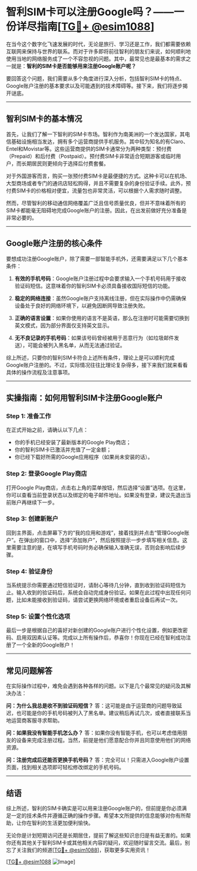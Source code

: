 # 智利SIM卡可以注册Google吗？——一份详尽指南[[TG💪+ @esim1088](https://t.me/s/esim1088)]

在当今这个数字化飞速发展的时代，无论是旅行、学习还是工作，我们都需要依赖互联网来保持与世界的联系。而对于许多即将前往智利的朋友们来说，如何顺利地使用当地的网络服务成了一个不容忽视的问题。其中，最常见也是最基本的需求之一就是：**智利的SIM卡是否能够用来注册Google账户呢？**

要回答这个问题，我们需要从多个角度进行深入分析，包括智利SIM卡的特点、Google账户注册的基本要求以及可能遇到的技术障碍等。接下来，我们将逐步揭开谜底。

---

## 智利SIM卡的基本情况

首先，让我们了解一下智利的SIM卡市场。智利作为南美洲的一个发达国家，其电信基础设施相当发达，拥有多个运营商提供手机服务。其中较为知名的有Claro、Entel和Movistar等。这些运营商提供的SIM卡通常分为两种类型：预付费（Prepaid）和后付费（Postpaid）。预付费SIM卡非常适合短期游客或临时用户，而长期居民则更倾向于选择后付费套餐。

对于外国游客而言，购买一张预付费SIM卡是最便捷的方式。这种卡可以在机场、大型商场或者专门的通讯店轻松购得，并且不需要复杂的身份验证手续。此外，预付费SIM卡的价格相对便宜，流量包也非常灵活，可以根据个人需求随时调整。

然而，尽管智利的移动通信网络覆盖广泛且信号质量优良，但并不意味着所有的SIM卡都能毫无阻碍地完成Google账户的注册。因此，在出发前做好充分准备是非常必要的。

---

## Google账户注册的核心条件

要想成功注册Google账户，除了需要一部智能手机外，还需要满足以下几个基本条件：

1. **有效的手机号码**：Google账户注册过程中会要求输入一个手机号码用于接收验证码短信。这意味着你的智利SIM卡必须具备接收国际短信的功能。
   
2. **稳定的网络连接**：虽然Google账户支持离线注册，但在实际操作中仍需确保设备处于良好的网络环境下，以避免因断网导致注册失败。

3. **正确的语言设置**：如果你使用的语言不是英语，那么在注册时可能需要切换到英文模式，因为部分界面仅支持英文显示。

4. **无不良记录的手机号码**：如果该号码曾经被用于恶意行为（如垃圾邮件发送），可能会被列入黑名单，从而无法通过验证。

综上所述，只要你的智利SIM卡符合上述所有条件，理论上是可以顺利完成Google账户注册的。不过，实际情况往往比理论复杂得多，接下来我们就来看看具体的操作流程及注意事项。

---

## 实操指南：如何用智利SIM卡注册Google账户

### Step 1: 准备工作

在正式开始之前，请确认以下几点：
- 你的手机已经安装了最新版本的Google Play商店；
- 你的智利SIM卡已激活并充值了一定金额；
- 你已经下载好所需的Google应用程序（如果尚未安装的话）。

### Step 2: 登录Google Play商店

打开Google Play商店，点击右上角的菜单按钮，然后选择“设置”选项。在这里，你可以查看当前登录状态以及绑定的电子邮件地址。如果没有登录，建议先退出当前账户再继续下一步。

### Step 3: 创建新账户

回到主界面，点击屏幕下方的“我的应用和游戏”，接着找到并点击“管理Google账户”。在弹出的窗口中，选择“添加账户”，然后按照提示一步步填写相关信息。这里需要注意的是，在填写手机号码时务必确保输入准确无误，否则会影响后续步骤。

### Step 4: 验证身份

当系统提示你需要通过短信验证时，请耐心等待几分钟，直到收到验证码短信为止。输入收到的验证码后，系统会自动完成身份验证。如果在此过程中出现任何问题，比如未能接收到验证码，请尝试更换网络环境或者重启设备后再试一次。

### Step 5: 设置个性化选项

最后一步是根据自己的喜好对新创建的Google账户进行个性化设置，例如更改密码、启用双因素认证等。完成以上所有操作后，恭喜你！你现在已经在智利成功注册了一个全新的Google账户！

---

## 常见问题解答

在实际操作过程中，难免会遇到各种各样的问题。以下是几个最常见的疑问及其解决办法：

**问：为什么我总是收不到验证码短信？**
答：这可能是由于运营商的问题导致延迟，也可能是你的手机号码被列入了黑名单。建议稍后再试几次，或者直接联系当地运营商客服寻求帮助。

**问：如果我没有智能手机怎么办？**
答：如果你没有智能手机，也可以考虑借用朋友的设备来完成注册过程。当然，前提是他们愿意配合你并且同意使用他们的网络资源。

**问：注册完成后还能否更换手机号码？**
答：完全可以！只需进入Google账户设置页面，找到相关选项即可轻松修改绑定的手机号码。

---

## 结语

综上所述，智利的SIM卡确实是可以用来注册Google账户的，但前提是你必须满足一定的技术条件并遵循正确的操作步骤。希望本文所提供的信息能够对你有所帮助，让你在智利的生活更加便利愉快。

无论你是计划短期访问还是长期居住，提前了解这些知识总归是有益无害的。如果你还有其他关于智利SIM卡或其他相关内容的疑问，欢迎随时留言交流。最后，别忘了关注我们的频道[[TG💪+ @esim1088](https://t.me/s/esim1088)]，获取更多实用资讯！

[[TG💪+ @esim1088](https://t.me/s/esim1088) ![Image](https://i.postimg.cc/4NQfJmqS/Snipaste-2025-05-13-00-14-12.png)]